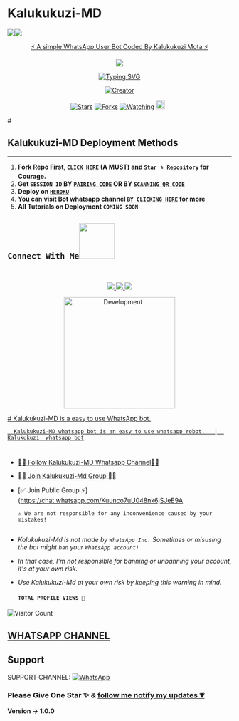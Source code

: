   # Kalukukuzi-MD
   <a><img src='https://imgur.com/a/IIoePGk'/></a><a><img src='https://imgur.com/a/IIoePGk'/></a>
<p align="center"> 
<u>⚡ A simple WhatsApp User Bot Coded By Kalukukuzi Mota ⚡</u>
</p>
<p align="center">
<img src="https://imgur.com/a/IIoePGk"/>       
<p align="center">
  <a href="https://git.io/typing-svg"><img src="https://readme-typing-svg.demolab.com?font=EB+Garamond&weight=800&size=28&duration=4000&pause=1000&random=false&width=435&lines=+•__I'M+KALUKUKUZI+MD__•;MULTI-DEVICE+WHATSAPP+BOT;DEVELOPED+BY+KALUKUKUZI+MOTA;RELEASED+DATE+07%2F8%2F2024." alt="Typing SVG" /></a>
</p> 
<p align="center">
<a href="#"><img title="Creator" src="https://img.shields.io/badge/Creator-KALUKUKUZI_MOTA-red.svg?style=for-the-badge&logo=github"></a>
</p>
<p align="center">
<a href="https://github.com/Kalukukuzi/Kalukukuzi-MD"><img title="Stars" src="https://img.shields.io/github/stars/Kalukukuzi/Kalukukuzi-md?color=blue&style=flat-square"></a>
<a href="https://github.com/Kalukukuzi/Kalukukuzi-Md/network/members"><img title="Forks" src="https://img.shields.io/github/forks/Kalukukuzi/Kalukukuzi-Md?color=yellow&style=flat-square"></a>
<a href="https://github.com/Kalukukuzi/Kalukukuzi-Md/watchers"><img title="Watching" src="https://img.shields.io/github/watchers/Kalukukuzi/Kalukukuzi-Md?label=Watchers&color=red&style=flat-square"></a>
<a href="https://github.com/Kalukukuzi/Kalukukuzi-Md/graphs/commit-activity"><img height="20" src="https://img.shields.io/badge/Maintained-Yes-red.svg"></a>&nbsp;&nbsp;
</p>
#

## Kalukukuzi-MD Deployment Methods
---
1.  **Fork Repo First, [`CLICK HERE`](https://github.com/Kalukukuzi/Kalukukuzi-MD/fork) (A MUST) and `Star ⭐ Repository` for Courage.**
2.  **Get `SESSION ID` BY [`PAIRING CODE`](https://kalu-session.onrender.com) 
 OR BY [`SCANNING QR CODE`](https://gojousession-05ea27b8ff9a.herokuapp.com/wasiqr)** 
3. **Deploy on [`HEROKU`](https://dashboard.heroku.com/new?template=https://github.com/Kalukukuzi/Kalukukuzi-MD)**
8. **You can visit Bot whatsapp channel [`BY CLICKING HERE`](https://chat.whatsapp.com/Kuunco7uU048nk6jSJeE9A) for more**
9. **All Tutorials on Deployment `COMING SOON`**


## ```Connect With Me```<img src="https://github.com/Kalukukuzi " width ="80"></h1> 
 <br> 
<p align="center">
<a href="https://wa.me/2348183139975"><img src="https://img.shields.io/badge/Contact Kalu-25D366?style=for-the-badge&logo=whatsapp&logoColor=white" />
<a href="https://chat.whatsapp.com/Kuunco7uU048nk6jSJeE9A"><img src="https://img.shields.io/badge/Join Official Channel-25D4366?style=for-the-badge&logo=whatsapp&logoColor=white" />
<a href="https://www.youtube.com/@HacktivishtHive"><img src="https://img.shields.io/badge/Subscribe-ff0000?style=for-the-badge&logo=youtube&logoColor=ff000000&link=https://www.youtube.com/@HacktividstHive" /><br>
<p align="center">
<img alt="Development" width="250" src="https://media2.giphy.com/media/W9tBvzTXkQopi/giphy.gif?cid=6c09b952xu6syi1fyqfyc04wcfk0qvqe8fd7sop136zxfjyn&ep=v1_internal_gif_by_id&rid=giphy.gif&ct=g" /> </p>
# 
Kalukukuzi-MD is a easy to use WhatsApp bot. 

      Kalukukuzi-MD whatsapp bot is an easy to use whatsapp robot.   |  Kalukukuzi  whatsapp bot
# 
# 


* [🧑‍💻 Follow Kalukukuzi-MD Whatsapp Channel🧑‍💻](https://chat.whatsapp.com/Kuunco7uU048nk6jSJeE9A)

* [🧑‍💻 Join Kalukukuzi-Md Group 🧑‍💻](https://t.me/hacktivisthhive)

* [✅ Join Public Group ⚡](https://chat.whatsapp.com/Kuunco7uU048nk6jSJeE9A


      ⚠️ We are not responsible for any inconvenience caused by your mistakes!
  
## 

- *Kalukukuzi-Md is not made by `WhatsApp Inc.` Sometimes or misusing the bot might `ban` your `WhatsApp account!`*
- *In that case, I'm not responsible for banning or unbanning your account, it's at your own risk.*
- *Use Kalukukuzi-Md at your own risk by keeping this warning in mind.*
  
  #### ```TOTAL PROFILE VIEWS 🧚```
![Visitor Count](https://profile-counter.glitch.me/Kalukukuzi/count.svg)


 ## [ WHATSAPP CHANNEL ](https://chat.whatsapp.com/Kuunco7uU048nk6jSJeE9A) 

## Support

SUPPORT CHANNEL: <a href="https://chat.whatsapp.com/Kuunco7uU048nk6jSJeE9A"><img alt="WhatsApp" src="https://img.shields.io/badge/WhatsApp-25D366?style=for-the-badge&logo=whatsapp&logoColor=white"/></a>


### Please Give One Star ✨ & [follow me notify my updates 💗](https://github.com/Kalukukuzi)
<b>Version -> 1.0.0</b>

